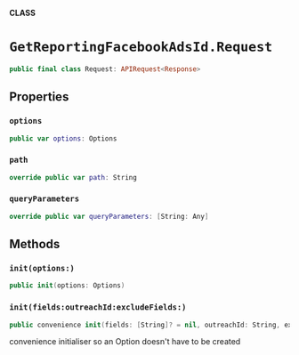 **CLASS**

# `GetReportingFacebookAdsId.Request`

```swift
public final class Request: APIRequest<Response>
```

## Properties
### `options`

```swift
public var options: Options
```

### `path`

```swift
override public var path: String
```

### `queryParameters`

```swift
override public var queryParameters: [String: Any]
```

## Methods
### `init(options:)`

```swift
public init(options: Options)
```

### `init(fields:outreachId:excludeFields:)`

```swift
public convenience init(fields: [String]? = nil, outreachId: String, excludeFields: [String]? = nil)
```

convenience initialiser so an Option doesn't have to be created
